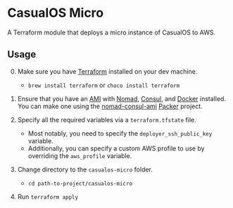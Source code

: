 # CasualOS Micro

A Terraform module that deploys a micro instance of CasualOS to AWS.

## Usage

0. Make sure you have [Terraform][terraform] installed on your dev machine.

    -   `brew install terraform` or `choco install terraform`

1. Ensure that you have an [AMI][ami] with [Nomad][nomad], [Consul][consul], and [Docker][docker] installed. You can make one using the [nomad-consul-ami](../nomad-consul-ami) [Packer][] project.

2. Specify all the required variables via a `terraform.tfstate` file.
    - Most notably, you need to specify the `deployer_ssh_public_key` variable.
    - Additionally, you can specify a custom AWS profile to use by overriding the `aws_profile` variable.

3. Change directory to the `casualos-micro` folder.

    -   `cd path-to-project/casualos-micro`

4. Run `terraform apply`

[terraform]: https://www.terraform.io/
[ami]: https://docs.aws.amazon.com/AWSEC2/latest/UserGuide/AMIs.html
[nomad]: https://www.nomadproject.io/
[consul]: https://www.consul.io/
[docker]: https://www.docker.com/
[packer]: https://www.packer.io/